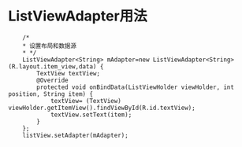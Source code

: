 # ListViewAdapter用法
        /*
        * 设置布局和数据源
        * */
        ListViewAdapter<String> mAdapter=new ListViewAdapter<String>(R.layout.item_view,data) {
            TextView textView;
            @Override
            protected void onBindData(ListViewHolder viewHolder, int position, String item) {
                textView= (TextView) viewHolder.getItemView().findViewById(R.id.textView);
                textView.setText(item);
            }
        };
        listView.setAdapter(mAdapter);
